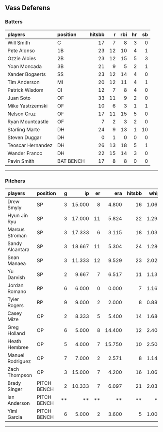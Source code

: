 ## Vass Deferens

### Batters

 
|players           |position  | hitsbb|  r| rbi| hr| sb| 
|:-----------------|:---------|------:|--:|---:|--:|--:| 
|Will Smith        |C         |     17|  7|   8|  3|  0| 
|Pete Alonso       |1B        |     23| 12|  10|  4|  1| 
|Ozzie Albies      |2B        |     23| 12|  15|  5|  3| 
|Yoan Moncada      |3B        |     21|  9|   5|  2|  1| 
|Xander Bogaerts   |SS        |     23| 12|  14|  4|  0| 
|Tim Anderson      |MI        |     20| 12|  11|  4|  1| 
|Patrick Wisdom    |CI        |     12|  7|   8|  4|  0| 
|Juan Soto         |OF        |     33| 11|   9|  2|  0| 
|Mike Yastrzemski  |OF        |     10|  6|   3|  1|  1| 
|Nelson Cruz       |OF        |     17| 11|  15|  5|  0| 
|Ryan Mountcastle  |OF        |      7|  2|   3|  2|  0| 
|Starling Marte    |DH        |     24|  9|  13|  1| 10| 
|Steven Duggar     |DH        |      0|  1|   0|  0|  0| 
|Teoscar Hernandez |DH        |     26| 13|  18|  5|  1| 
|Wander Franco     |DH        |     22| 15|  14|  3|  0| 
|Pavin Smith       |BAT BENCH |     17|  8|   8|  0|  0| 


* * *

### Pitchers

 
|players          |position    |  g|     ip| er|    era| hitsbb|  whip| so|  w| sv| 
|:----------------|:-----------|--:|------:|--:|------:|------:|-----:|--:|--:|--:| 
|Drew Smyly       |SP          |  3| 15.000|  8|  4.800|     16| 1.067| 19|  2|  0| 
|Hyun Jin Ryu     |SP          |  3| 17.000| 11|  5.824|     22| 1.294|  9|  1|  0| 
|Marcus Stroman   |SP          |  3| 17.333|  6|  3.115|     18| 1.038| 22|  1|  0| 
|Sandy Alcantara  |SP          |  3| 18.667| 11|  5.304|     24| 1.286| 15|  1|  0| 
|Sean Manaea      |SP          |  3| 11.333| 12|  9.529|     23| 2.029| 10|  0|  0| 
|Yu Darvish       |SP          |  2|  9.667|  7|  6.517|     11| 1.138| 16|  0|  0| 
|Jordan Romano    |RP          |  6|  6.000|  0|  0.000|      7| 1.167| 12|  1|  2| 
|Tyler Rogers     |RP          |  9|  9.000|  2|  2.000|      8| 0.889|  6|  2|  0| 
|Casey Mize       |OP          |  2|  8.333|  5|  5.400|     14| 1.680|  8|  0|  0| 
|Greg Holland     |OP          |  6|  5.000|  8| 14.400|     12| 2.400|  3|  0|  0| 
|Heath Hembree    |OP          |  5|  4.000|  7| 15.750|     10| 2.500|  5|  0|  0| 
|Manuel Rodriguez |OP          |  7|  7.000|  2|  2.571|      8| 1.143|  8|  1|  0| 
|Zach Thompson    |OP          |  3| 15.000|  7|  4.200|     16| 1.067|  8|  0|  0| 
|Brady Singer     |PITCH BENCH |  2| 10.333|  7|  6.097|     21| 2.032|  8|  0|  0| 
|Ian Anderson     |PITCH BENCH | **|     **| **|     **|     **|    **| **| **| **| 
|Yimi Garcia      |PITCH BENCH |  6|  5.000|  2|  3.600|      5| 1.000|  9|  0|  0| 


* * *


